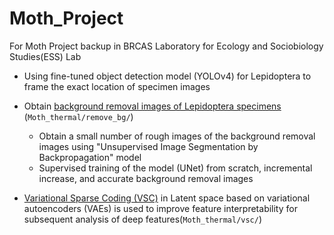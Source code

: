 # Moth_Project
For Moth Project backup in  BRCAS Laboratory for Ecology and Sociobiology Studies(ESS) Lab


- Using fine-tuned object detection model (YOLOv4) for Lepidoptera to frame the exact location of specimen images

- Obtain [background removal images of Lepidoptera specimens](https://hackmd.io/@YungHuiHsu/Hkr3R3wV9) (`Moth_thermal/remove_bg/`)
  - Obtain a small number of rough images of the background removal images using "Unsupervised Image Segmentation by Backpropagation" model
  - Supervised training of the model (UNet) from scratch, incremental increase, and accurate background removal images
- [Variational Sparse Coding (VSC)](https://hackmd.io/@YungHuiHsu/HJN5IL2gs) in Latent space based on variational autoencoders (VAEs) is used to improve feature interpretability for subsequent analysis of deep features(`Moth_thermal/vsc/`)
